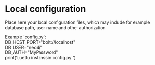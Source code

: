 # Local configuration
Place here your local configuration files, which may include
for example database path, user name and other authorization

Example 'config.py':<br>
    DB_HOST_PORT="bolt://localhost"<br>
    DB_USER="neo4j"<br>
    DB_AUTH="MyPassword"<br>
    print('Luettu instanssin config.py ')
